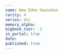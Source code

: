```yaml
---
name: New Eden Owosekun
rarity: 4
series: dsc
memory_alpha:
bigbook_tier: -1
in_portal: true
date:
published: true
---
```



